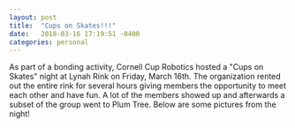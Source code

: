 ```yaml
---
layout: post
title:  "Cups on Skates!!!"
date:   2018-03-16 17:19:51 -0400
categories: personal
---
```


As part of a bonding activity, Cornell Cup Robotics hosted a "Cups on Skates" night at Lynah Rink on Friday, March 16th. The organization rented out the entire rink for several hours giving members the opportunity to meet each other and have fun. A lot of the members showed up and afterwards a subset of the group went to Plum Tree. Below are some pictures from the night! 



[jekyll-docs]: https://jekyllrb.com/docs/home
[jekyll-gh]:   https://github.com/jekyll/jekyll
[jekyll-talk]: https://talk.jekyllrb.com/
